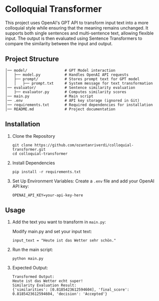 # Colloquial Transformer

This project uses OpenAI's GPT API to transform input text into a more colloquial style while ensuring that the meaning remains unchanged. It supports both single sentences and multi-sentence text, allowing flexible input. The output is then evaluated using Sentence Transformers to compare the similarity between the input and output.

## Project Structure

```
│── model/                 # GPT Model interaction
│   ├── model.py           # Handles OpenAI API requests
│   ├── prompt/            # Stores prompt text for GPT model
│   │   ├── prompt.txt     # System message for text transformation
│── evaluator/             # Sentence similarity evaluation
│   ├── evaluator.py       # Computes similarity scores
│── main.py                # Main script
│── .env                   # API key storage (ignored in Git)
│── requirements.txt       # Required dependencies for installation
│── README.md              # Project documentation
```

## Installation

1. Clone the Repository

    ```
    git clone https://github.com/ozantanriverdi/colloquial-transformer.git
    cd colloquial-transformer
    ```

2. Install Dependencies

    ```
    pip install -r requirements.txt
    ```

3. Set Up Environment Variables: Create a ```.env``` file and add your OpenAI API key:

    ```
    OPENAI_API_KEY=your-api-key-here
    ```

## Usage

1. Add the text you want to transform in ```main.py```:

    Modify main.py and set your input text:

    ```
    input_text = "Heute ist das Wetter sehr schön."
    ```

2. Run the main script:

    ```
    python main.py
    ```

3. Expected Output:

    ```
    Transformed Output:
    Heute ist das Wetter echt super!
    Similarity Evaluation Result:
    {'similarities': [0.8185423612594604], 'final_score': 0.8185423612594604, 'decision': 'Accepted'}
    ```